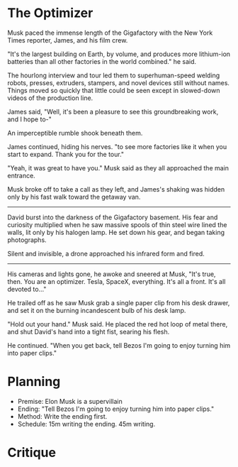 # The Optimizer
Musk paced the immense length of the Gigafactory with the New York Times reporter, James, and his film crew. 

"It's the largest building on Earth, by volume, and produces more lithium-ion batteries than all other factories in the world combined." he said. 

The hourlong interview and tour led them to superhuman-speed welding robots, presses, extruders, stampers, and novel devices still without names. Things moved so quickly that little could be seen except in slowed-down videos of the production line. 

James said, "Well, it's been a pleasure to see this groundbreaking work, and I hope to-"

An imperceptible rumble shook beneath them.

James continued, hiding his nerves. "to see more factories like it when you start to expand. Thank you for the tour."

"Yeah, it was great to have you." Musk said as they all approached the main entrance. 

Musk broke off to take a call as they left, and James's shaking was hidden only by his fast walk toward the getaway van. 

---

David burst into the darkness of the Gigafactory basement. His fear and curiosity multiplied when he saw massive spools of thin steel wire lined the walls, lit only by his halogen lamp. He set down his gear, and began taking photographs.

Silent and invisible, a drone approached his infrared form and fired. 

---

His cameras and lights gone, he awoke and sneered at Musk, "It's true, then. You are an optimizer. Tesla, SpaceX, everything. It's all a front. It's all devoted to..." 

He trailed off as he saw Musk grab a single paper clip from his desk drawer, and set it on the burning incandescent bulb of his desk lamp. 

"Hold out your hand." Musk said. He placed the red hot loop of metal there, and shut David's hand into a tight fist, searing his flesh.  

He continued. "When you get back, tell Bezos I'm going to enjoy turning him into paper clips."

# Planning
- Premise: Elon Musk is a supervillain
- Ending: "Tell Bezos I'm going to enjoy turning him into paper clips."
- Method: Write the ending first. 
- Schedule: 15m writing the ending. 45m writing. 

# Critique